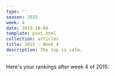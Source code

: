 ```yaml
---
type: ''
season: 2015
week: 4
date: 2015-10-06
template: post.html
collection: articles
title: 2015 - Week 4
description: The top is calm.
---
```


Here's your rankings after week 4 of 2015:

